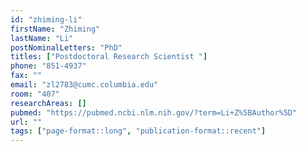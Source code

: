 ```yaml
---
id: "zhiming-li"
firstName: "Zhiming"
lastName: "Li"
postNominalLetters: "PhD"
titles: ["Postdoctoral Research Scientist "]
phone: "851-4937"
fax: ""
email: "zl2783@cumc.columbia.edu"
room: "407"
researchAreas: []
pubmed: "https://pubmed.ncbi.nlm.nih.gov/?term=Li+Z%5BAuthor%5D"
url: ""
tags: ["page-format::long", "publication-format::recent"]
---
```

